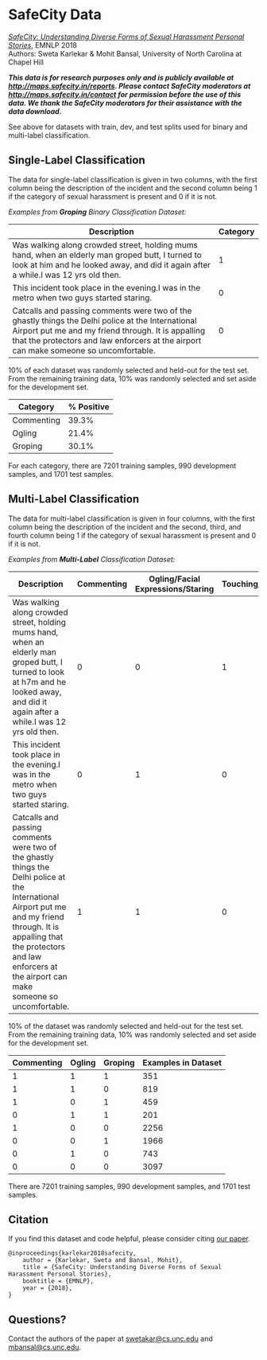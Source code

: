 # SafeCity Data
*[SafeCity: Understanding Diverse Forms of Sexual Harassment Personal Stories](http://arxiv.org/abs/1809.04739)*, EMNLP 2018  
Authors: Sweta Karlekar & Mohit Bansal, University of North Carolina at Chapel Hill  

***This data is for research purposes only and is publicly available at <http://maps.safecity.in/reports>. Please contact SafeCity moderators at <http://maps.safecity.in/contact> for permission before the use of this data. We thank the SafeCity moderators for their assistance with the data download.***

See above for datasets with train, dev, and test splits used for binary and multi-label classification. 

## Single-Label Classification 

The data for single-label classification is given in two columns, with the first column being the description of the incident and the second column being 1 if the category of sexual harassment is present and 0 if it is not.   

*Examples from **Groping** Binary Classification Dataset:*   

| Description | Category |
|---|---|
| Was walking along crowded street, holding mums hand, when an elderly man groped butt, I turned to look at him and he looked away, and did it again after a while.I was 12 yrs old then. | 1 |
| This incident took place in the evening.I was in the metro when two guys started staring. | 0 |
| Catcalls and passing comments were two of the ghastly things the Delhi police at the International Airport put me and my friend through. It is appalling that the protectors and law enforcers at the airport can make someone so uncomfortable. |	0 |  
  
10% of each dataset was randomly selected and held-out for the test set. From the remaining training data, 10% was randomly selected and set aside for the development set. 

| Category | % Positive | 
|---|---|
| Commenting | 39.3% |
| Ogling | 21.4% |
| Groping | 30.1% |

For each category, there are 7201 training samples, 990 development samples, and 1701 test samples. 

## Multi-Label Classification 

The data for multi-label classification is given in four columns, with the first column being the description of the incident and the second, third, and fourth column being 1 if the category of sexual harassment is present and 0 if it is not.   

*Examples from **Multi-Label** Classification Dataset:*  

| Description | Commenting | Ogling/Facial Expressions/Staring | Touching/Groping |
|---|---|---|---|
| Was walking along crowded street, holding mums hand, when an elderly man groped butt, I turned to look at h7m and he looked away, and did it again after a while.I was 12 yrs old then. | 0 |	0 |	1 |
| This incident took place in the evening.I was in the metro when two guys started staring. |	0 |	1 |	0 |
| Catcalls and passing comments were two of the ghastly things the Delhi police at the International Airport put me and my friend through. It is appalling that the protectors and law enforcers at the airport can make someone so uncomfortable. | 1 |	1 |	0 |

10% of the dataset was randomly selected and held-out for the test set. From the remaining training data, 10% was randomly selected and set aside for the development set. 

| Commenting | Ogling | Groping | Examples in Dataset | 
|---|---|---|---|
| 1 | 1 | 1 | 351 | 
| 1 | 1 | 0 | 819 | 
| 1 | 0 | 1 | 459 | 
| 0 | 1 | 1 | 201 | 
| 1 | 0 | 0 | 2256 | 
| 0 | 0 | 1 | 1966 | 
| 0 | 1 | 0 | 743 | 
| 0 | 0 | 0 | 3097 | 

There are 7201 training samples, 990 development samples, and 1701 test samples.   

## Citation
If you find this dataset and code helpful, please consider citing [our paper](http://arxiv.org/abs/1809.04739).

```
@inproceedings{karlekar2018safecity,
	author = {Karlekar, Sweta and Bansal, Mohit},
	title = {SafeCity: Understanding Diverse Forms of Sexual Harassment Personal Stories},
	booktitle = {EMNLP},
	year = {2018},
}
```

## Questions?
Contact the authors of the paper at <swetakar@cs.unc.edu> and <mbansal@cs.unc.edu>. 
